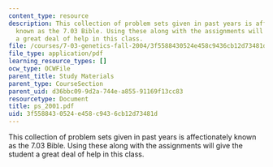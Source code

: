 ```yaml
---
content_type: resource
description: This collection of problem sets given in past years is affectionately
  known as the 7.03 Bible. Using these along with the assignments will give the student
  a great deal of help in this class.
file: /courses/7-03-genetics-fall-2004/3f5588430524e458c9436cb12d73481d_ps_2001.pdf
file_type: application/pdf
learning_resource_types: []
ocw_type: OCWFile
parent_title: Study Materials
parent_type: CourseSection
parent_uid: d36bbc09-9d2a-744e-a855-91169f13cc83
resourcetype: Document
title: ps_2001.pdf
uid: 3f558843-0524-e458-c943-6cb12d73481d
---
```

This collection of problem sets given in past years is affectionately known as the 7.03 Bible. Using these along with the assignments will give the student a great deal of help in this class.


